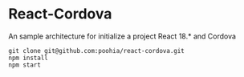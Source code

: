 # React-Cordova

An sample architecture for initialize a project React 18.\* and Cordova

```
git clone git@github.com:poohia/react-cordova.git
npm install
npm start
```
